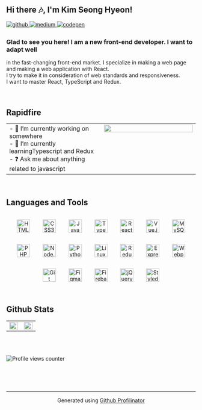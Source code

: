 ## Hi there 🎶, I'm Kim Seong Hyeon!

<a href="https://github.com/kim-0617" target="_blank">
  <img
  src=https://img.shields.io/badge/github-%2324292e.svg?&style=for-the-badge&logo=github&logoColor=white
  alt=github style="margin-bottom: 5px;" />
</a>
<a href="https://kim0617.tistory.com/" target="_blank">
  <img
  src=https://img.shields.io/badge/medium-%23292929.svg?&style=for-the-badge&logo=medium&logoColor=white
  alt=medium style="margin-bottom: 5px;" />
</a>
<a href="https://codepen.io/your-work" target="_blank">
  <img
  src=https://img.shields.io/badge/codepen-%23131417.svg?&style=for-the-badge&logo=codepen&logoColor=white
  alt=codepen style="margin-bottom: 5px;" />
</a>

### Glad to see you here! I am a new front-end developer. I want to adapt well
in the fast-changing front-end market. I specialize in making a web page and
making a web application with React. <br />
I try to make it in consideration of web standards and responsiveness. <br />
I want to master React, TypeScript and Redux.

<br />

## Rapidfire
<table>
  <tr>
    <td valign="top" width="50%">
      - 🔭 I’m currently working on somewhere <br>
      - 🌱 I’m currently learningTypescript and Redux <br>
      - ❓ Ask me about anything related to javascript<br>
    </td>
    <td valign="top" width="50%">
      <div align="center">
        <img
          src="https://rishavanand.github.io/static/images/greetings.gif"
          align="center"
          style="width: 100%"
        />
      </div>
    </td>
  </tr>
</table>

<br />

## Languages and Tools
<div align="center">
  <a href="https://en.wikipedia.org/wiki/HTML5" target="_blank"
    ><img
      style="margin: 15px"
      src="https://profilinator.rishav.dev/skills-assets/html5-original-wordmark.svg"
      alt="HTML5"
      height="35"
  /></a>
  <a href="https://www.w3schools.com/css/" target="_blank"
    ><img
      style="margin: 15px"
      src="https://profilinator.rishav.dev/skills-assets/css3-original-wordmark.svg"
      alt="CSS3"
      height="35"
  /></a>
  <a href="https://www.javascript.com/" target="_blank"
    ><img
      style="margin: 15px"
      src="https://profilinator.rishav.dev/skills-assets/javascript-original.svg"
      alt="JavaScript"
      height="35"
  /></a>
  <a href="https://www.typescriptlang.org/" target="_blank"
    ><img
      style="margin: 15px"
      src="https://profilinator.rishav.dev/skills-assets/typescript-original.svg"
      alt="TypeScript"
      height="35"
  /></a>
  <a href="https://reactjs.org/" target="_blank"
    ><img
      style="margin: 15px"
      src="https://profilinator.rishav.dev/skills-assets/react-original-wordmark.svg"
      alt="React"
      height="35"
  /></a>
  <a href="https://vuejs.org/" target="_blank"
    ><img
      style="margin: 15px"
      src="https://profilinator.rishav.dev/skills-assets/vuejs-original-wordmark.svg"
      alt="Vue.js"
      height="35"
  /></a>
  <a href="https://www.mysql.com/" target="_blank"
    ><img
      style="margin: 15px"
      src="https://profilinator.rishav.dev/skills-assets/mysql-original-wordmark.svg"
      alt="MySQL"
      height="35"
  /></a>
  <a href="https://www.php.net/" target="_blank"
    ><img
      style="margin: 15px"
      src="https://profilinator.rishav.dev/skills-assets/php-original.svg"
      alt="PHP"
      height="35"
  /></a>
  <a href="https://nodejs.org/" target="_blank"
    ><img
      style="margin: 15px"
      src="https://profilinator.rishav.dev/skills-assets/nodejs-original-wordmark.svg"
      alt="Node.js"
      height="35"
  /></a>
  <a href="https://www.python.org/" target="_blank"
    ><img
      style="margin: 15px"
      src="https://profilinator.rishav.dev/skills-assets/python-original.svg"
      alt="Python"
      height="35"
  /></a>
  <a href="https://www.linux.org/" target="_blank"
    ><img
      style="margin: 15px"
      src="https://profilinator.rishav.dev/skills-assets/linux-original.svg"
      alt="Linux"
      height="35"
  /></a>
  <a href="https://redux.js.org/" target="_blank"
    ><img
      style="margin: 15px"
      src="https://profilinator.rishav.dev/skills-assets/redux-original.svg"
      alt="Redux"
      height="35"
  /></a>
  <a href="https://expressjs.com/" target="_blank"
    ><img
      style="margin: 15px"
      src="https://profilinator.rishav.dev/skills-assets/express-original-wordmark.svg"
      alt="Express.js"
      height="35"
  /></a>
  <a href="https://webpack.js.org/" target="_blank"
    ><img
      style="margin: 15px"
      src="https://profilinator.rishav.dev/skills-assets/webpack-original.svg"
      alt="Webpack"
      height="35"
  /></a>
  <a href="https://github.com/" target="_blank"
    ><img
      style="margin: 15px"
      src="https://profilinator.rishav.dev/skills-assets/git-scm-icon.svg"
      alt="Git"
      height="35"
  /></a>
  <a href="https://www.figma.com/" target="_blank"
    ><img
      style="margin: 15px"
      src="https://profilinator.rishav.dev/skills-assets/figma-icon.svg"
      alt="Figma"
      height="35"
  /></a>
  <a href="https://firebase.google.com/" target="_blank"
    ><img
      style="margin: 15px"
      src="https://profilinator.rishav.dev/skills-assets/firebase.png"
      alt="Firebase"
      height="35"
  /></a>
  <a href="https://jquery.com/" target="_blank"
    ><img
      style="margin: 15px"
      src="https://profilinator.rishav.dev/skills-assets/jquery.png"
      alt="jQuery"
      height="35"
  /></a>
  <a href="https://styled-components.com/" target="_blank"
    ><img
      style="margin: 15px"
      src="https://profilinator.rishav.dev/skills-assets/styled-components.png"
      alt="Styled Components"
      height="35"
  /></a>
</div>

<br />

## Github Stats
<table style="overflow-x: hidden;">
  <tr>
    <td valign="top" width="50%">
      <img
        src="https://github-readme-stats.vercel.app/api?username=kim-0617&show_icons=true&count_private=true&hide_border=true"
        align="left"
        style="width: 100%"
      />
    </td>
    <td valign="top" width="50%">
      <img
        src="https://github-readme-stats.vercel.app/api/top-langs/?username=kim-0617&hide_border=true&layout=compact"
        align="left"
        style="width: 100%"
      />
    </td>
  </tr>
</table>

<br />

<br />

![Profile views
counter](https://komarev.com/ghpvc/?username=kim-0617&&style=flat-square)

<br />
<br />
<br />

----
<div align="center">
  Generated using
  <a href="https://profilinator.rishav.dev/" target="_blank"
    >Github Profilinator</a
  >
</div>
